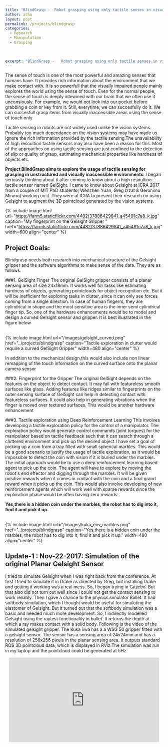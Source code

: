 ```yaml
---
title: "BlindGrasp -  Robot grasping using only tactile senses in visually inaccessible environments"
author: achu
layout: post
permalink: /projects/blindgrasp
categories:
  - Research
  - Manipulation
  - Grasping
  
 
     
excerpt: "BlindGrasp -   Robot grasping using only tactile senses in visually inaccessible environments"
---
```



The sense of touch is one of the most powerful and amazing senses that humans have. It provides rich information about the environment that we make contact with.  It is so powerfull that the visually impaired people mainly explores the world using the sense of touch. Even for the normal people, the sense of touch is deeply intewined with our brain that we often use it unconsiously. For example, we would not look into our pocket before grabbing a coin or key from it. Still, everytime, we can succesfully do it. We can succesfull grasp items from visually inaccessible areas using the sense of touch only

Tactile sensing in robots are not widely used unlike the vision systems. Probably too much dependance on the vision systems may have made us ignore the rich information provided by the tactile sensing.The unavailability of high resoultion tactile sensors may also have been a reason for this. Most of the approaches on using tactile sensing are just confined to the detection of slip or quality of grasp, estimating mechanical properties like hardness of objects etc. 

**Project BlindGrasp aims to explore the usage of tactile sensing for grasping in unstructured and visually inaccessible environments**. I began seriously thinking about it after coming to know about a high resoultion tactile sensor named GelSight. I came to know about Gelsight at ICRA 2017 from a couple of MIT PhD students( Wenzhen Yuan, Greg Izzat & Geronimo Mirano) working on it. They were at ICRA to present their research on using Gelsight to augment the 3D pointcloud generated by the vision systems.


{% include image.html url="https://farm5.staticflickr.com/4482/37886429841_a45491c7a8_k.jpg" caption="My fingerprint on the Gelsight Gripper " href="https://farm5.staticflickr.com/4482/37886429841_a45491c7a8_k.jpg" width=600 align="center" %}

## **Project Goals:**
Blindgrasp needs both research into mechanical structure of the Gelsight gripper and the software algorithms to make sense of the data. They are as follows.

###1. GelSight Finger
  The original GelSight gripper consists of a planar sensing area of size 24x18mm. It works well for tasks like estimating hardness of objects, generating pointclouds for object recognition etc. But it will be inefficient for exploring tasks in clutter, since it can only see forces coming from a single direction. In case of human fingerrs, they are  cylindrical in shape and the most sensitive area is the inner semi cylindrical finger tip. So, one of the hardware enhancements would be to model and design a curved Gelsight sensor and gripper. It is best illustrated in the figure below
  
 <br>
{% include image.html url="/images/gelsight_curved.png" href="../projects/blindgrasp" caption="Tactile exploration in clutter would require a curved GelSight Gripper" width=480  align="center" %}

<br>
  

  In addition to the mechanical design,this would also include non linear remapping of the touch information on the curved surface onto the planar camera sensor 
  <br>
  

###2. Fingerprint for the Gripper
  The original GelSight depends on the features on the object to detect contact. It may fail with featureless smooth surfaces like glass. Adding features like ridges similar to fingerprints on the outer sensing surface of GelSight can help in detecting contact with featureless surfaces. It could also  help in generating vibrations when the finger is moved over textured surfaces. This would be another hardware enhancement
  
  
###3. Tactile exploration using Deep Reinforcement Learning
   This involves developing a tactile exploration policy for the control of a manipulator. The exploration policy would generate control commands (joint torques) for the manipulator based on tactile feedback such that it can search through a cluttered environment and pick up the desired object.I have set a goal of picking up a coin from a tray filled with small spherical marbles. This would be a good scenario to justify the usage of tactile exploration, as it would be impossible to detect the coin with vision if it is buried under the marbles. The initial approach would be to use a deep reinforcement learning based agent to pick up the coin. The agent will have to explore by moving the robot's end effector and digging through the marbles. It will be given positive rewards when it comes in contact with the coin and a final grand reward when it picks up the coin. This would also involve developing of new reinforcement agents which will work well with sparse rewards since the exploration phase would be often having zero rewards. 

   **Yes,there is a hidden coin under the marbles,  the robot has to dig into it, find it and pick it up.**

<br>
{% include image.html url="/images/kuka_env_marbles.png" href="../projects/blindgrasp" caption="Yes,there is a hidden coin under the marbles,  the robot has to dig into it, find it and pick it up." width=480  align="center" %}

<br>


## Update-1 : Nov-22-2017: Simulation of the original Planar Gelsight Sensor

I tried to simulate Gelsight when I was right back from the conference. At first I tried to simulate it in Drake as directed by Greg, but installing Drake and getting it working was a real mess. So, I began trying in Gazebo. But that also did not turn out well since I could not get the contact sensing to work reliably. Then I gave a chance to the physics simulator Bullet. It had softbody simulation, which I thought would be useful for simulating the elastomer of Gelsight. But it turned out that the softbody simulation was a basic and needed much more development. So, I indirectly modelled Gelsight using the raytest functionality in bullet. It returns the depth at which a ray makes contact with a solid body.
    Following is the  video of the simulated gelsight gripper. The Kuka iiwa has a a WSG 50 gripper fitted with a gelsight sensor. The sensor has a sensing area of 24x24mm and has a resolution of 256x256 pixels in the planar sensing area. It outputs standard ROS 3D pointcloud data, which is displayed in RViz.The simulation was run in my laptop and the pointcloud could be generated at 5Hz

 <div align="center">
<iframe width="480" height="270" src="https://www.youtube.com/embed/httoZpXy4nw" frameborder="0" allowfullscreen></iframe>
</div>










<br>
